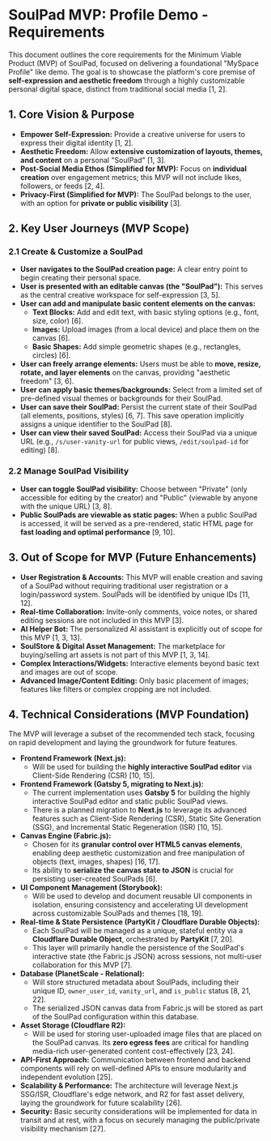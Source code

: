 # SoulPad MVP: Profile Demo - Requirements

This document outlines the core requirements for the Minimum Viable Product (MVP) of SoulPad, focused on delivering a foundational "MySpace Profile" like demo. The goal is to showcase the platform's core premise of **self-expression and aesthetic freedom** through a highly customizable personal digital space, distinct from traditional social media [1, 2].

## 1. Core Vision & Purpose

*   **Empower Self-Expression:** Provide a creative universe for users to express their digital identity [1, 2].
*   **Aesthetic Freedom:** Allow **extensive customization of layouts, themes, and content** on a personal "SoulPad" [1, 3].
*   **Post-Social Media Ethos (Simplified for MVP):** Focus on **individual creation** over engagement metrics; this MVP will not include likes, followers, or feeds [2, 4].
*   **Privacy-First (Simplified for MVP):** The SoulPad belongs to the user, with an option for **private or public visibility** [3].

## 2. Key User Journeys (MVP Scope)

### 2.1 Create & Customize a SoulPad

*   **User navigates to the SoulPad creation page:** A clear entry point to begin creating their personal space.
*   **User is presented with an editable canvas (the "SoulPad"):** This serves as the central creative workspace for self-expression [3, 5].
*   **User can add and manipulate basic content elements on the canvas:**
    *   **Text Blocks:** Add and edit text, with basic styling options (e.g., font, size, color) [6].
    *   **Images:** Upload images (from a local device) and place them on the canvas [6].
    *   **Basic Shapes:** Add simple geometric shapes (e.g., rectangles, circles) [6].
*   **User can freely arrange elements:** Users must be able to **move, resize, rotate, and layer elements** on the canvas, providing "aesthetic freedom" [3, 6].
*   **User can apply basic themes/backgrounds:** Select from a limited set of pre-defined visual themes or backgrounds for their SoulPad.
*   **User can save their SoulPad:** Persist the current state of their SoulPad (all elements, positions, styles) [6, 7]. This save operation implicitly assigns a unique identifier to the SoulPad [8].
*   **User can view their saved SoulPad:** Access their SoulPad via a unique URL (e.g., `/s/user-vanity-url` for public views, `/edit/soulpad-id` for editing) [8].

### 2.2 Manage SoulPad Visibility

*   **User can toggle SoulPad visibility:** Choose between "Private" (only accessible for editing by the creator) and "Public" (viewable by anyone with the unique URL) [3, 8].
*   **Public SoulPads are viewable as static pages:** When a public SoulPad is accessed, it will be served as a pre-rendered, static HTML page for **fast loading and optimal performance** [9, 10].

## 3. Out of Scope for MVP (Future Enhancements)

*   **User Registration & Accounts:** This MVP will enable creation and saving of a SoulPad without requiring traditional user registration or a login/password system. SoulPads will be identified by unique IDs [11, 12].
*   **Real-time Collaboration:** Invite-only comments, voice notes, or shared editing sessions are not included in this MVP [3].
*   **AI Helper Bot:** The personalized AI assistant is explicitly out of scope for this MVP [1, 3, 13].
*   **SoulStore & Digital Asset Management:** The marketplace for buying/selling art assets is not part of this MVP [1, 3, 14].
*   **Complex Interactions/Widgets:** Interactive elements beyond basic text and images are out of scope.
*   **Advanced Image/Content Editing:** Only basic placement of images; features like filters or complex cropping are not included.

## 4. Technical Considerations (MVP Foundation)

The MVP will leverage a subset of the recommended tech stack, focusing on rapid development and laying the groundwork for future features.

*   **Frontend Framework (Next.js):**
    *   Will be used for building the **highly interactive SoulPad editor** via Client-Side Rendering (CSR) [10, 15].
*   **Frontend Framework (Gatsby 5, migrating to Next.js):**
    *   The current implementation uses **Gatsby 5** for building the highly interactive SoulPad editor and static public SoulPad views.
    *   There is a planned migration to **Next.js** to leverage its advanced features such as Client-Side Rendering (CSR), Static Site Generation (SSG), and Incremental Static Regeneration (ISR) [10, 15].
*   **Canvas Engine (Fabric.js):**
    *   Chosen for its **granular control over HTML5 canvas elements**, enabling deep aesthetic customization and free manipulation of objects (text, images, shapes) [16, 17].
    *   Its ability to **serialize the canvas state to JSON** is crucial for persisting user-created SoulPads [6].
*   **UI Component Management (Storybook):**
    *   Will be used to develop and document reusable UI components in isolation, ensuring consistency and accelerating UI development across customizable SoulPads and themes [18, 19].
*   **Real-time & State Persistence (PartyKit / Cloudflare Durable Objects):**
    *   Each SoulPad will be managed as a unique, stateful entity via a **Cloudflare Durable Object**, orchestrated by **PartyKit** [7, 20].
    *   This layer will primarily handle the persistence of the SoulPad's interactive state (the Fabric.js JSON) across sessions, not multi-user collaboration for this MVP [7].
*   **Database (PlanetScale - Relational):**
    *   Will store structured metadata about SoulPads, including their unique ID, `owner_user_id`, `vanity_url`, and `is_public` status [8, 21, 22].
    *   The serialized JSON canvas data from Fabric.js will be stored as part of the SoulPad configuration within this database.
*   **Asset Storage (Cloudflare R2):**
    *   Will be used for storing user-uploaded image files that are placed on the SoulPad canvas. Its **zero egress fees** are critical for handling media-rich user-generated content cost-effectively [23, 24].
*   **API-First Approach:** Communication between frontend and backend components will rely on well-defined APIs to ensure modularity and independent evolution [25].
*   **Scalability & Performance:** The architecture will leverage Next.js SSG/ISR, Cloudflare's edge network, and R2 for fast asset delivery, laying the groundwork for future scalability [26].
*   **Security:** Basic security considerations will be implemented for data in transit and at rest, with a focus on securely managing the public/private visibility mechanism [27].

